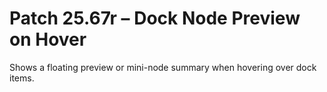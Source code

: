 # Patch 25.67r – Dock Node Preview on Hover

Shows a floating preview or mini-node summary when hovering over dock items.
